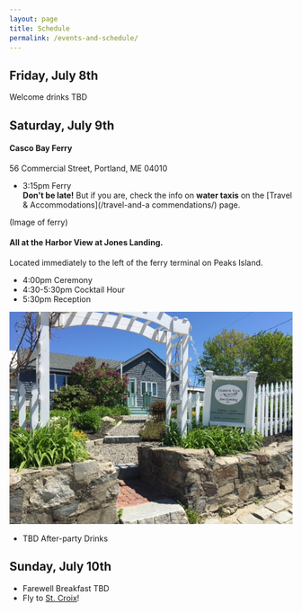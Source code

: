 ```yaml
---
layout: page
title: Schedule
permalink: /events-and-schedule/
---
```


## Friday, July 8th

Welcome drinks TBD

## Saturday, July 9th

  #### Casco Bay Ferry  
56 Commercial Street, Portland, ME 04010

  * 3:15pm Ferry  
**Don't be late!** But if you are, check the info on **water taxis** on the [Travel & Accommodations](/travel-and-a commendations/) page.

(Image of ferry)

  #### All at the Harbor View at Jones Landing.  
Located immediately to the left of the ferry terminal on Peaks Island.

* 4:00pm Ceremony 
* 4:30-5:30pm Cocktail Hour
* 5:30pm Reception

![Harbor view at Jones Landing](/img/jones-landing.jpg)

* TBD After-party Drinks

## Sunday, July 10th

* Farewell Breakfast TBD
* Fly to [St. Croix](/st-croix/)!
